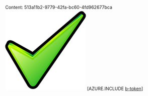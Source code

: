 Content: 513a11b2-9779-42fa-bc60-4fd962677bca![image](94f6c1ae-31cc-4319-81f3-3566a478105f.png)
[AZURE.INCLUDE [b-token](6e0ebddb-33d5-4b93-a2f4-d6463cdb4806.md)]
